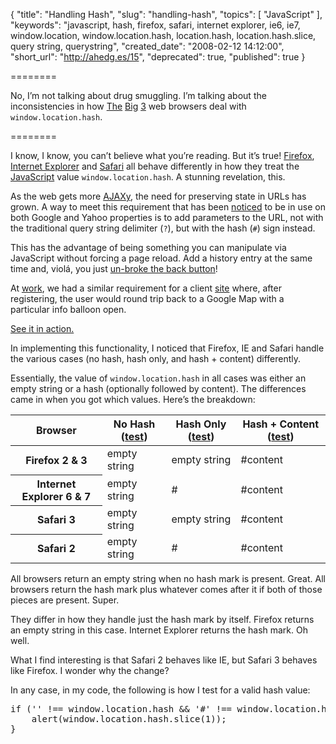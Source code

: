 {
  "title": "Handling Hash",
  "slug": "handling-hash",
  "topics": [
    "JavaScript"
  ],
  "keywords": "javascript, hash, firefox, safari, internet explorer, ie6, ie7, window.location, window.location.hash, location.hash, location.hash.slice, query string, querystring",
  "created_date": "2008-02-12 14:12:00",
  "short_url": "http://ahedg.es/15",
  "deprecated": true,
  "published": true
}

========

No, I’m not talking about drug smuggling. I’m talking about the inconsistencies in how [The](http://mozilla.org/firefox/) [Big](http://www.microsoft.com/windows/products/winfamily/ie/) [3](http://www.apple.com/safari/) web browsers deal with `window.location.hash`.

========

I know, I know, you can’t believe what you’re reading. But it’s true! [Firefox](http://mozilla.org/firefox/), [Internet Explorer](http://www.microsoft.com/windows/products/winfamily/ie/) and [Safari](http://www.apple.com/safari/) all behave differently in how they treat the [JavaScript](http://en.wikipedia.org/wiki/JavaScript) value `window.location.hash`. A stunning revelation, this.

As the web gets more [AJAXy](http://en.wikipedia.org/wiki/AJAX), the need for preserving state in URLs has grown. A way to meet this requirement that has been [noticed](http://feedblog.org/2007/01/22/hash-mark-killed-the-question-mark-star-or-ajax-permalinks/) to be in use on both Google and Yahoo properties is to add parameters to the URL, not with the traditional query string delimiter (`?`), but with the hash (`#`) sign instead.

This has the advantage of being something you can manipulate via JavaScript without forcing a page reload. Add a history entry at the same time and, violá, you just [un-broke the back button](http://www.contentwithstyle.co.uk/Articles/38/fixing-the-back-button-and-enabling-bookmarking-for-ajax-apps)!

At [work](http://vianet.travel/), we had a similar requirement for a client [site](http://www.travelbug.co.nz/) where, after registering, the user would round trip back to a Google Map with a particular info balloon open.

[See it in action.](http://www.travelbug.co.nz/accommodation/Northland/Kerikeri?view=map#23570)

In implementing this functionality, I noticed that Firefox, IE and Safari handle the various cases (<span class="tooltip" title="e.g., http://example.com/index.html">no hash</span>, <span class="tooltip" title="e.g., http://example.com/index.html#">hash only</span>, and <span class="tooltip" title="e.g., http://example.com/index.html#content">hash + content</span>) differently.

Essentially, the value of `window.location.hash` in all cases was either an empty string or a hash (optionally followed by content). The differences came in when you got which values. Here’s the breakdown:

<table>
	<thead>
		<tr>
			<th>Browser</th>
			<th>No Hash (<a href="#" onclick="document.getElementById('hashtest').src='/blog/assets/files/nohash.html';return false;">test</a>)</th>
			<th>Hash Only (<a href="#" onclick="document.getElementById('hashtest').src='/blog/assets/files/hashonly.html#';return false;">test</a>)</th>
			<th>Hash + Content (<a href="#" onclick="document.getElementById('hashtest').src='/blog/assets/files/hashcontent.html#content';return false;">test</a>)</th>
		</tr>
	</thead>
	<tbody>
		<tr>
			<th>Firefox 2 & 3</th>
			<td>empty string</td>
			<td>empty string</td>
			<td>#content</td>
		</tr>
		<tr>
			<th>Internet Explorer 6 & 7</th>
			<td>empty string</td>
			<td>#</td>
			<td>#content</td>
		</tr>
		<tr>
			<th>Safari 3</th>
			<td>empty string</td>
			<td>empty string</td>
			<td>#content</td>
		</tr>
		<tr>
			<th>Safari 2</th>
			<td>empty string</td>
			<td>#</td>
			<td>#content</td>
		</tr>
	</tbody>
</table>
<iframe title="test frame" id="hashtest" style="display: none;width: 0;height: 0;" src="about:blank"></iframe>

All browsers return an empty string when no hash mark is present. Great. All browsers return the hash mark plus whatever comes after it if both of those pieces are present. Super.

They differ in how they handle just the hash mark by itself. Firefox returns an empty string in this case. Internet Explorer returns the hash mark. Oh well.

What I find interesting is that Safari 2 behaves like IE, but Safari 3 behaves like Firefox. I wonder why the change?

In any case, in my code, the following is how I test for a valid hash value:

<pre class="sh_javascript">
if ('' !== window.location.hash && '#' !== window.location.hash) {
    alert(window.location.hash.slice(1));
}
</pre>
